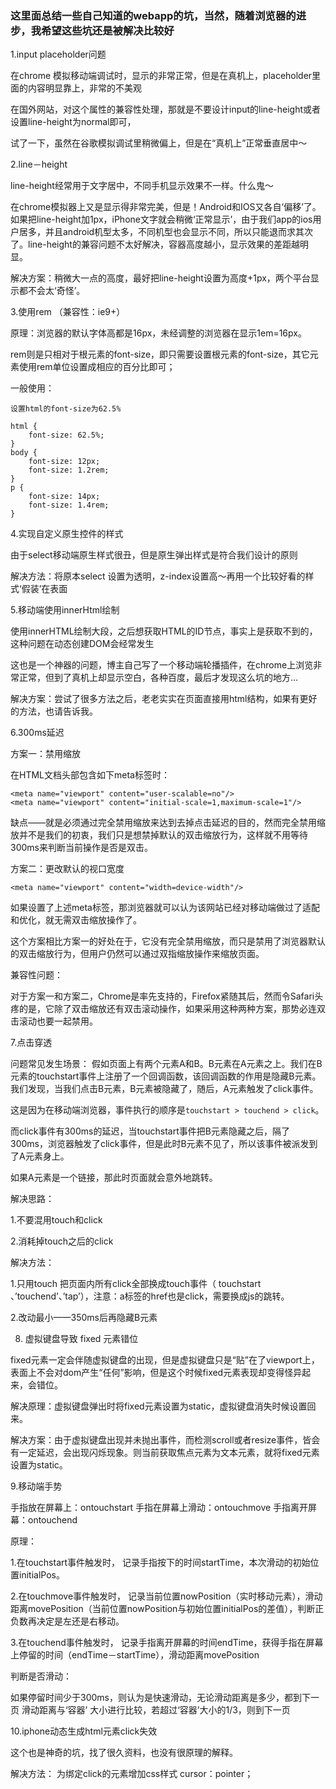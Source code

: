
### 这里面总结一些自己知道的webapp的坑，当然，随着浏览器的进步，我希望这些坑还是被解决比较好


1.input placeholder问题

在chrome 模拟移动端调试时，显示的非常正常，但是在真机上，placeholder里面的内容明显靠上，非常的不美观

在国外网站，对这个属性的兼容性处理，那就是不要设计input的line-height或者设置line-height为normal即可，

试了一下，虽然在谷歌模拟调试里稍微偏上，但是在“真机上”正常垂直居中～

2.line－height

line-height经常用于文字居中，不同手机显示效果不一样。什么鬼～

在chrome模拟器上又是显示得非常完美，但是！Android和IOS又各自‘偏移’了。如果把line-height加1px，iPhone文字就会稍微‘正常显示’，由于我们app的ios用户居多，并且android机型太多，不同机型也会显示不同，所以只能退而求其次了。line-height的兼容问题不太好解决，容器高度越小，显示效果的差距越明显。

解决方案：稍微大一点的高度，最好把line-height设置为高度+1px，两个平台显示都不会太‘奇怪’。

3.使用rem  （兼容性：ie9+）

原理：浏览器的默认字体高都是16px，未经调整的浏览器在显示1em=16px。

rem则是只相对于根元素的font-size，即只需要设置根元素的font-size，其它元素使用rem单位设置成相应的百分比即可；

一般使用：
```
设置html的font-size为62.5%

html {
    font-size: 62.5%;
}
body {
    font-size: 12px;
    font-size: 1.2rem;
}
p {
    font-size: 14px;
    font-size: 1.4rem;
}
```
4.实现自定义原生控件的样式

由于select移动端原生样式很丑，但是原生弹出样式是符合我们设计的原则

解决方法：将原本select 设置为透明，z-index设置高～再用一个比较好看的样式‘假装’在表面

5.移动端使用innerHtml绘制

使用innerHTML绘制大段，之后想获取HTML的ID节点，事实上是获取不到的，这种问题在动态创建DOM会经常发生

这也是一个神器的问题，博主自己写了一个移动端轮播插件，在chrome上浏览非常正常，但到了真机上却显示空白，各种百度，最后才发现这么坑的地方…

解决方案：尝试了很多方法之后，老老实实在页面直接用html结构，如果有更好的方法，也请告诉我。

6.300ms延迟

方案一：禁用缩放

在HTML文档头部包含如下meta标签时：
```
<meta name="viewport" content="user-scalable=no"/>
<meta name="viewport" content="initial-scale=1,maximum-scale=1"/>
```
缺点——就是必须通过完全禁用缩放来达到去掉点击延迟的目的，然而完全禁用缩放并不是我们的初衷，我们只是想禁掉默认的双击缩放行为，这样就不用等待300ms来判断当前操作是否是双击。

方案二：更改默认的视口宽度
```
<meta name="viewport" content="width=device-width"/>
```
如果设置了上述meta标签，那浏览器就可以认为该网站已经对移动端做过了适配和优化，就无需双击缩放操作了。

这个方案相比方案一的好处在于，它没有完全禁用缩放，而只是禁用了浏览器默认的双击缩放行为，但用户仍然可以通过双指缩放操作来缩放页面。

兼容性问题：

对于方案一和方案二，Chrome是率先支持的，Firefox紧随其后，然而令Safari头疼的是，它除了双击缩放还有双击滚动操作，如果采用这种两种方案，那势必连双击滚动也要一起禁用。

7.点击穿透

问题常见发生场景： 假如页面上有两个元素A和B。B元素在A元素之上。我们在B元素的touchstart事件上注册了一个回调函数，该回调函数的作用是隐藏B元素。我们发现，当我们点击B元素，B元素被隐藏了，随后，A元素触发了click事件。

这是因为在移动端浏览器，事件执行的顺序是`touchstart > touchend > click`。

而click事件有300ms的延迟，当touchstart事件把B元素隐藏之后，隔了300ms，浏览器触发了click事件，但是此时B元素不见了，所以该事件被派发到了A元素身上。

如果A元素是一个链接，那此时页面就会意外地跳转。

解决思路：

1.不要混用touch和click

2.消耗掉touch之后的click

解决方法：

1.只用touch   把页面内所有click全部换成touch事件（ touchstart 、’touchend’、’tap’），注意：a标签的href也是click，需要换成js的跳转。

2.改动最小——350ms后再隐藏B元素

8. 虚拟键盘导致 fixed 元素错位

fixed元素一定会伴随虚拟键盘的出现，但是虚拟键盘只是“贴”在了viewport上，表面上不会对dom产生“任何”影响，但是这个时候fixed元素表现却变得怪异起来，会错位。

解决原理：虚拟键盘弹出时将fixed元素设置为static，虚拟键盘消失时候设置回来。

解决方案：由于虚拟键盘出现并未抛出事件，而检测scroll或者resize事件，皆会有一定延迟，会出现闪烁现象。则当前获取焦点元素为文本元素，就将fixed元素设置为static。

9.移动端手势

手指放在屏幕上：ontouchstart     手指在屏幕上滑动：ontouchmove      手指离开屏幕：ontouchend

原理：

1.在touchstart事件触发时，  记录手指按下的时间startTime，本次滑动的初始位置initialPos。

2.在touchmove事件触发时， 记录当前位置nowPosition（实时移动元素），滑动距离movePosition（当前位置nowPosition与初始位置initialPos的差值），判断正负数再决定是左还是右移动。

3.在touchend事件触发时，   记录手指离开屏幕的时间endTime，获得手指在屏幕上停留的时间（endTime－startTime），滑动距离movePosition

判断是否滑动：

如果停留时间少于300ms，则认为是快速滑动，无论滑动距离是多少，都到下一页
滑动距离与‘容器’  大小进行比较，若超过‘容器’大小的1/3，则到下一页

10.iphone动态生成html元素click失效

这个也是神奇的坑，找了很久资料，也没有很原理的解释。

解决方法：  为绑定click的元素增加css样式   cursor：pointer；
